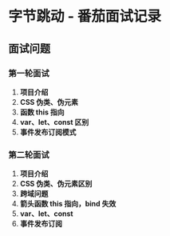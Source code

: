 # 字节跳动 - 番茄面试记录



## 面试问题

### 第一轮面试
1. **项目介绍**
2. **CSS 伪类、伪元素**
3. **函数 this 指向**
4. **var、let、const 区别**
5. **事件发布订阅模式**

### 第二轮面试
1. **项目介绍**
2. **CSS 伪类、伪元素区别**
3. **跨域问题**
4. **箭头函数 this 指向，bind 失效**
5. **var、let、const**
6. **事件发布订阅**
